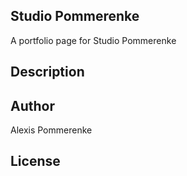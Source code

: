 ## Studio Pommerenke 
A portfolio page for Studio Pommerenke

## Description


## Author
Alexis Pommerenke

## License



